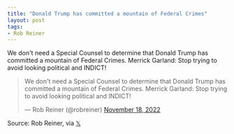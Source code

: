 ```yaml
---
title: "Donald Trump has committed a mountain of Federal Crimes"
layout: post
tags:
- Rob Reiner
---
```


We don't need a Special Counsel to determine that Donald Trump has committed a mountain of Federal Crimes. Merrick Garland: Stop trying to avoid looking political and INDICT!

<blockquote class="twitter-tweet"><p lang="en" dir="ltr">We don't need a Special Counsel to determine that Donald Trump has committed a mountain of Federal Crimes. Merrick Garland: Stop trying to avoid looking political and INDICT!</p>&mdash; Rob Reiner (@robreiner) <a href="https://twitter.com/robreiner/status/1593682426529660929?ref_src=twsrc%5Etfw">November 18, 2022</a></blockquote> <script async src="https://platform.twitter.com/widgets.js" charset="utf-8"></script>

Source: Rob Reiner, via [𝕏](https://x.com)
